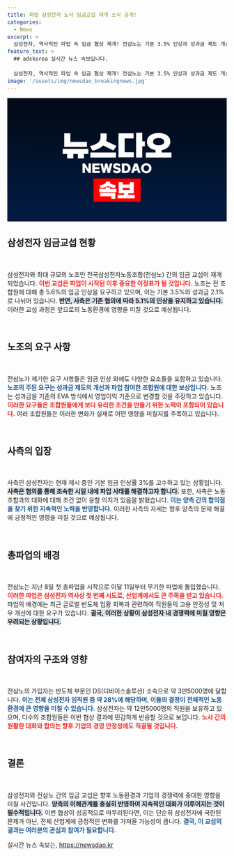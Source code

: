 ```yaml
---
title: 파업 삼성전자 노사 임금교섭 재개 소식 공개!
categories:
  - News
excerpt: >
  삼성전자, 역사적인 파업 속 임금 협상 재개! 전삼노는 기본 3.5% 인상과 성과금 제도 개선을 요구하며 총파업을 이어가고 있다. 사측은 3% 고수 중, 급변하는 반도체 시장에서의 경쟁력 우려도 커진 상황. 
feature_text: >
  ## adskorea 실시간 뉴스 속보입니다.

  삼성전자, 역사적인 파업 속 임금 협상 재개! 전삼노는 기본 3.5% 인상과 성과금 제도 개선을 요구하며 총파업을 이어가고 있다. 사측은 3% 고수 중, 급변하는 반도체 시장에서의 경쟁력 우려도 커진 상황. 
image: '/assets/img/newsdao_breakingnews.jpg'
---
```


<p><img src="/assets/img/newsdao_breakingnews.jpg" alt="adskorea 속보" /></p>

<h2 data-ke-size="size26">삼성전자 임금교섭 현황</h2>

<p data-ke-size="size16">&nbsp;</p>

<p>삼성전자와 최대 규모의 노조인 전국삼성전자노동조합(전삼노) 간의 임금 교섭이 재개되었습니다. <b><span style="color: #ee2323;">이번 교섭은 파업이 시작된 이후 중요한 이정표가 될 것입니다.</span></b> 노조는 전 조합원에 대해 총 5.6%의 임금 인상을 요구하고 있으며, 이는 기본 3.5%와 성과금 2.1%로 나뉘어 있습니다. <b><span style="background-color: #21538527;">반면, 사측은 기존 협의에 따라 5.1%의 인상을 유지하고 있습니다.</span></b> 이러한 교섭 과정은 앞으로의 노동환경에 영향을 미칠 것으로 예상됩니다. </p>

<p data-ke-size="size16">&nbsp;</p>

<h2 data-ke-size="size26">노조의 요구 사항</h2>

<p data-ke-size="size16">&nbsp;</p>

<p>전삼노가 제기한 요구 사항들은 임금 인상 외에도 다양한 요소들을 포함하고 있습니다. <b><span style="color: #1a5490;">노조의 주된 요구는 성과금 제도의 개선과 파업 참여한 조합원에 대한 보상입니다.</span></b> 노조는 성과금을 기존의 EVA 방식에서 영업이익 기준으로 변경할 것을 주장하고 있습니다. <b><span style="color: #ee2323;">이러한 요구들은 조합원들에게 보다 유리한 조건을 만들기 위한 노력이 포함되어 있습니다.</span></b> 여러 조합원들은 이러한 변화가 실제로 어떤 영향을 미칠지를 주목하고 있습니다.</p>

<p data-ke-size="size16">&nbsp;</p>

<h2 data-ke-size="size26">사측의 입장</h2>

<p data-ke-size="size16">&nbsp;</p>

<p>사측인 삼성전자는 현재 제시 중인 기본 임금 인상률 3%를 고수하고 있는 상황입니다. <b><span style="background-color: #21538527;">사측은 협의를 통해 조속한 시일 내에 파업 사태를 해결하고자 합니다.</span></b> 또한, 사측은 노동조합과의 대화에 대해 조건 없이 응할 의지가 있음을 밝혔습니다. <b><span style="color: #1a5490;">이는 양측 간의 합의점을 찾기 위한 지속적인 노력을 반영합니다.</span></b> 이러한 사측의 자세는 향후 양측의 문제 해결에 긍정적인 영향을 미칠 것으로 예상됩니다.</p>

<p data-ke-size="size16">&nbsp;</p>

<h2 data-ke-size="size26">총파업의 배경</h2>

<p data-ke-size="size16">&nbsp;</p>

<p>전삼노는 지난 8일 첫 총파업을 시작으로 이달 11일부터 무기한 파업에 돌입했습니다. <b><span style="color: #ee2323;">이러한 파업은 삼성전자 역사상 첫 번째 시도로, 산업계에서도 큰 주목을 받고 있습니다.</span></b> 파업의 배경에는 최근 글로벌 반도체 업황 회복과 관련하여 직원들의 고용 안정성 및 처우 개선에 대한 요구가 있습니다. <b><span style="background-color: #21538527;">결국, 이러한 상황이 삼성전자 내 경쟁력에 미칠 영향은 우려되는 상황입니다.</span></b></p>

<p data-ke-size="size16">&nbsp;</p>

<h2 data-ke-size="size26">참여자의 구조와 영향</h2>

<p data-ke-size="size16">&nbsp;</p>

<p>전삼노의 가입자는 반도체 부문인 DS(디바이스솔루션) 소속으로 약 3만5000명에 달합니다. <b><span style="color: #1a5490;">이는 전체 삼성전자 임직원 중 약 28%에 해당하며, 이들의 결정이 전체적인 노동환경에 큰 영향을 미칠 수 있습니다.</span></b> 삼성전자는 약 12만5000명의 직원을 보유하고 있으며, 다수의 조합원들은 이번 협상 결과에 민감하게 반응할 것으로 보입니다. <b><span style="color: #ee2323;">노사 간의 원활한 대화와 합의는 향후 기업의 경영 안정성에도 직결될 것입니다.</span></b></p>

<p data-ke-size="size16">&nbsp;</p>

<h2 data-ke-size="size26">결론</h2>

<p data-ke-size="size16">&nbsp;</p>

<p>삼성전자와 전삼노 간의 임금 교섭은 향후 노동환경과 기업의 경쟁력에 중대한 영향을 미칠 사건입니다. <b><span style="background-color: #21538527;">양측의 이해관계를 충실히 반영하여 지속적인 대화가 이루어지는 것이 필수적입니다.</span></b> 이번 협상이 성공적으로 마무리된다면, 이는 단순히 삼성전자에 국한된 문제가 아닌, 전체 산업계에 긍정적인 변화를 가져올 가능성이 큽니다. <b><span style="color: #1a5490;">결국, 이 교섭의 결과는 여러분의 관심과 참여가 필요합니다.</span></b> </p>

<p data-ke-size="size16"></p>
실시간 뉴스 속보는, <a href="https://newsdao.kr" rel="dofollow">https://newsdao.kr</a>


